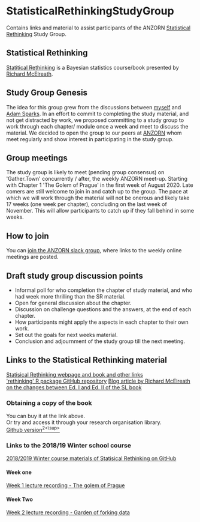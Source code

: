 # StatisticalRethinkingStudyGroup
Contains links and material to assist participants of the ANZORN [Statistical Rethinking](https://xcelab.net/rm/statistical-rethinking/) Study Group.

## Statistical Rethinking  
[Statitical Rethinking](https://xcelab.net/rm/statistical-rethinking/) is a Bayesian statistics course/book presented by [Richard McElreath](https://xcelab.net/rm/).

## Study Group Genesis
The idea for this group grew from the discussions between [myself](https://github.com/PaulMelloy) and [Adam Sparks](https://github.com/adamhsparks). 
In an effort to commit to completing the study material, and not get distracted by work, we proposed committing to a study group to work through each chapter/ module once a week and meet to discuss the material. 
We decided to open the group to our peers at [ANZORN](https://www.anzopenresearch.org/) whom meet regularly and show interest in participating in the study group.  

## Group meetings  
The study group is likely to meet (pending group consensus) on 'Gather.Town' concurrently / after, the weekly ANZORN meet-up.
Starting with Chapter 1 'The Golem of Prague' in the first week of August 2020. 
Late comers are still welcome to join in and catch up to the group. 
The pace at which we will work through the material will not be onerous and likely take 17 weeks (one week per chapter), concluding on the last week of November. 
This will allow participants to catch up if they fall behind in some weeks.  

## How to join  
You can [join the ANZORN slack group](https://join.slack.com/t/anzorn/shared_invite/zt-68encgjn-uftY95BIMQQ4jXfxoLo0oA), where links to the weekly online meetings are posted.  

## Draft study group discussion points  
  - Informal poll for who completion the chapter of study material, and who had week more thrilling than the SR material.  
  - Open for general discussion about the chapter.  
  - Discussion on challenge questions and the answers, at the end of each chapter.  
  - How participants might apply the aspects in each chapter to their own work.  
  - Set out the goals for next weeks material.  
  - Conclusion and adjournment of the study group till the next meeting.  
 
## Links to the Statistical Rethinking material
[Statisical Rethinking webpage and book and other links](https://xcelab.net/rm/statistical-rethinking/)  
['rethinking' R package GitHub repository](https://github.com/rmcelreath/rethinking)
[Blog article by Richard McElreath on the changes between Ed. I and Ed. II of the SL book](https://elevanth.org/blog/2018/07/14/statistical-rethinking-edition-2-eta-2020/)  

### Obtaining a copy of the book  
You can buy it at the link above.  
Or try and access it through your research organisation library.  
[Github version<sup>2<\sup>](https://github.com/Booleans/statistical-rethinking/blob/master/Statistical%20Rethinking%202nd%20Edition.pdf)  

### Links to the 2018/19 Winter school course  
[2018/2019 Winter course materials of Statisical Rethinking on GitHub](https://github.com/rmcelreath/statrethinking_winter2019)  

#### Week one  
[Week 1 lecture recording - The golem of Prague](https://www.youtube.com/watch?v=4WVelCswXo4)  

#### Week Two  
[Week 2 lecture recording - Garden of forking data](https://www.youtube.com/watch?v=XoVtOAN0htU&list=PLDcUM9US4XdNM4Edgs7weiyIguLSToZRI&index=2)  


